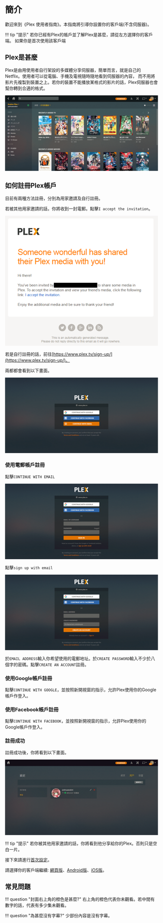 # 簡介

歡迎來到《Plex 使用者指南》。本指南將引導你設置你的客戶端(不含伺服器)。

!!! tip "提示"
    若你已經有Plex的帳戶並了解Plex是甚麼，請從左方選擇你的客戶端。
    如果你是首次使用該客戶端

## Plex是甚麼

Plex是由用使用者自行架設的多媒體分享伺服器，簡單而言，就是自己的Netflix。使用者可以從電腦、手機及電視隨時隨地看到伺服器的內容，
而不用將影片先複製到裝置之上。若你的裝置不能播放某格式的影片的話，Plex伺服器也會幫你轉到合適的格式。

![Plex](img/006.png)

## 如何註冊Plex帳戶

目前有兩種方法註冊，分別為用家邀請及自行註冊。

若被其他用家邀請的話，你將收到一封電郵。點擊`I accept the invitation`。

![邀請電郵](img/002.png)

若是自行註冊的話，前往[https://www.plex.tv/sign-up/](https://www.plex.tv/sign-up/)。

兩都都會看到以下畫面。

![註冊畫面](img/001.png)

### 使用電郵帳戶註冊

點擊`CONTINUE WITH EMAIL`

![使用電郵帳戶登入](img/003.png)

點擊`sign up with email`

![使用電郵帳戶註冊](img/004.png)

於`EMAIL ADDRESS`輸入你希望使用的電郵地址。於`CREATE PASSWORD`輸入不少於八個字的密碼。點擊`CREATE AN ACCOUNT`註冊。

### 使用Google帳戶註冊

點擊`CONTINUE WITH GOOGLE`，並按照新開視窗的指示，允許Plex使用你的Google帳戶作登入。

### 使用Facebook帳戶註冊

點擊`CONTINUE WITH FACEBOOK`，並按照新開視窗的指示，允許Plex使用你的Google帳戶作登入。

### 註冊成功

註冊成功後，你將看到以下畫面。

![分享](img/005.png)

!!! tip "提示"
    若你被其他用家邀請的話，你將看到他分享給你的Plex。否則只是空白一片。
    
接下來請進行[首次設定](first.md)。
    
請選擇你的客戶端繼續: [網頁版](web.md)、[Android版](android.md)、[iOS版](ios.md)。

## 常見問題

!!! question "封面右上角的橙色是甚麼?"
    右上角的橙色代表你未觀看。若中間有數字的話，代表有多少集未觀看。

!!! question "為甚麼沒有字幕?"
    少部份內容是沒有字幕。
